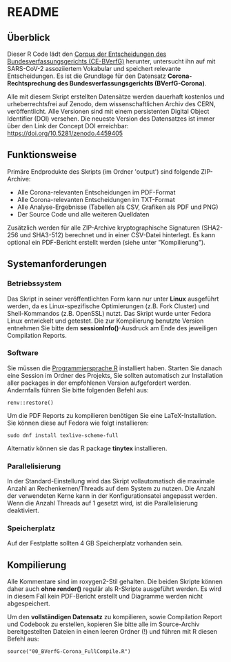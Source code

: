 # README


## Überblick

Dieser R Code lädt den [Corpus der Entscheidungen des Bundesverfassungsgerichts (CE-BVerfG)](https://doi.org/10.5281/zenodo.3902658) herunter, untersucht ihn auf mit SARS-CoV-2 assoziiertem Vokabular und speichert relevante Entscheidungen.  Es ist die Grundlage für den Datensatz **Corona-Rechtsprechung des Bundesverfassungsgerichts (BVerfG-Corona)**.

 Alle mit diesem Skript erstellten Datensätze werden dauerhaft kostenlos und urheberrechtsfrei auf Zenodo, dem wissenschaftlichen Archiv des CERN, veröffentlicht. Alle Versionen sind mit einem persistenten Digital Object Identifier (DOI) versehen. Die neueste Version des Datensatzes ist immer über den Link der Concept DOI erreichbar: <https://doi.org/10.5281/zenodo.4459405>




## Funktionsweise

 Primäre Endprodukte des Skripts (im Ordner 'output') sind folgende ZIP-Archive:
 

- Alle Corona-relevanten Entscheidungen im PDF-Format
- Alle Corona-relevanten Entscheidungen im TXT-Format
- Alle Analyse-Ergebnisse (Tabellen als CSV, Grafiken als PDF und PNG)
- Der Source Code und alle weiteren Quelldaten


Zusätzlich werden für alle ZIP-Archive kryptographische Signaturen (SHA2-256 und SHA3-512) berechnet und in einer CSV-Datei hinterlegt. Es kann optional ein PDF-Bericht erstellt werden (siehe unter "Kompilierung").



## Systemanforderungen

### Betriebssystem

Das Skript in seiner veröffentlichten Form kann nur unter **Linux** ausgeführt werden, da es Linux-spezifische Optimierungen (z.B. Fork Cluster) und Shell-Kommandos (z.B. OpenSSL) nutzt. Das Skript wurde unter Fedora Linux entwickelt und getestet. Die zur Kompilierung benutzte Version entnehmen Sie bitte dem **sessionInfo()**-Ausdruck am Ende des jeweiligen Compilation Reports.

### Software

Sie müssen die [Programmiersprache R](https://www.r-project.org/) installiert haben. Starten Sie danach eine Session im Ordner des Projekts, Sie sollten automatisch zur Installation aller packages in der empfohlenen Version aufgefordert werden. Andernfalls führen Sie bitte folgenden Befehl aus:

```
renv::restore()
```

Um die PDF Reports zu kompilieren benötigen Sie eine LaTeX-Installation. Sie können diese auf Fedora wie folgt installieren:

```
sudo dnf install texlive-scheme-full
```

Alternativ können sie das R package **tinytex** installieren.


### Parallelisierung

In der Standard-Einstellung wird das Skript vollautomatisch die maximale Anzahl an Rechenkernen/Threads auf dem System zu nutzen. Die Anzahl der verwendeten Kerne kann in der Konfigurationsatei angepasst werden. Wenn die Anzahl Threads auf 1 gesetzt wird, ist die Parallelisierung deaktiviert.

### Speicherplatz

Auf der Festplatte sollten 4 GB Speicherplatz vorhanden sein.






## Kompilierung

Alle Kommentare sind im roxygen2-Stil gehalten. Die beiden Skripte können daher auch **ohne render()** regulär als R-Skripte ausgeführt werden. Es wird in diesem Fall kein PDF-Bericht erstellt und Diagramme werden nicht abgespeichert.
 
Um den **vollständigen Datensatz** zu kompilieren, sowie Compilation Report und Codebook zu erstellen, kopieren Sie bitte alle im Source-Archiv bereitgestellten Dateien in einen leeren Ordner (!) und führen mit R diesen Befehl aus:


```
source("00_BVerfG-Corona_FullCompile.R")
```


